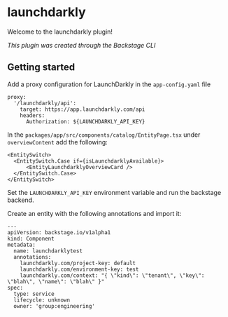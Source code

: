 # launchdarkly

Welcome to the launchdarkly plugin!

_This plugin was created through the Backstage CLI_

## Getting started

Add a proxy configuration for LaunchDarkly in the `app-config.yaml` file

```
proxy:
  '/launchdarkly/api':
    target: https://app.launchdarkly.com/api
    headers:
      Authorization: ${LAUNCHDARKLY_API_KEY}
```

In the `packages/app/src/components/catalog/EntityPage.tsx` under `overviewContent` add the following:

```
<EntitySwitch>
  <EntitySwitch.Case if={isLaunchdarklyAvailable}>
      <EntityLaunchdarklyOverviewCard />
  </EntitySwitch.Case>
</EntitySwitch>
```

Set the `LAUNCHDARKLY_API_KEY` environment variable and run the backstage backend.

Create an entity with the following annotations and import it:

```
---
apiVersion: backstage.io/v1alpha1
kind: Component
metadata:
  name: launchdarklytest
  annotations:
    launchdarkly.com/project-key: default
    launchdarkly.com/environment-key: test
    launchdarkly.com/context: "{ \"kind\": \"tenant\", \"key\": \"blah\", \"name\": \"blah\" }"
spec:
  type: service
  lifecycle: unknown
  owner: 'group:engineering'
```

